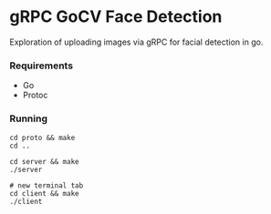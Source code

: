 # gRPC GoCV Face Detection

Exploration of uploading images via gRPC for facial detection in go.

### Requirements
- Go
- Protoc

### Running
```shell
cd proto && make
cd ..

cd server && make
./server

# new terminal tab
cd client && make
./client
```
